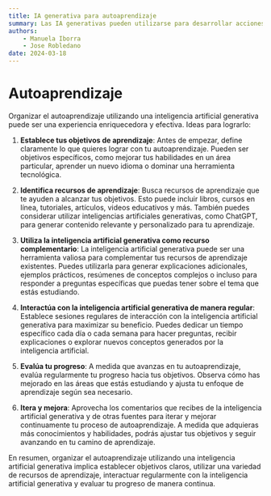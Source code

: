 ```yaml
--- 
title: IA generativa para autoaprendizaje
summary: Las IA generativas pueden utilizarse para desarrollar acciones autoformativas que incrementen las competencias de manera autónoma. En el ámbito académico y educativo hay que gestionar el problema del plágio.
authors:
    - Manuela Iborra
    - Jose Robledano
date: 2024-03-18
---
```

# Autoaprendizaje

Organizar el autoaprendizaje utilizando una inteligencia artificial generativa puede ser una experiencia enriquecedora y efectiva. Ideas para lograrlo:

1. **Establece tus objetivos de aprendizaje**: Antes de empezar, define claramente lo que quieres lograr con tu autoaprendizaje. Pueden ser objetivos específicos, como mejorar tus habilidades en un área particular, aprender un nuevo idioma o dominar una herramienta tecnológica.

2. **Identifica recursos de aprendizaje**: Busca recursos de aprendizaje que te ayuden a alcanzar tus objetivos. Esto puede incluir libros, cursos en línea, tutoriales, artículos, videos educativos y más. También puedes considerar utilizar inteligencias artificiales generativas, como ChatGPT, para generar contenido relevante y personalizado para tu aprendizaje.

3. **Utiliza la inteligencia artificial generativa como recurso complementario**: La inteligencia artificial generativa puede ser una herramienta valiosa para complementar tus recursos de aprendizaje existentes. Puedes utilizarla para generar explicaciones adicionales, ejemplos prácticos, resúmenes de conceptos complejos o incluso para responder a preguntas específicas que puedas tener sobre el tema que estás estudiando.

4. **Interactúa con la inteligencia artificial generativa de manera regular**: Establece sesiones regulares de interacción con la inteligencia artificial generativa para maximizar su beneficio. Puedes dedicar un tiempo específico cada día o cada semana para hacer preguntas, recibir explicaciones o explorar nuevos conceptos generados por la inteligencia artificial.

5. **Evalúa tu progreso**: A medida que avanzas en tu autoaprendizaje, evalúa regularmente tu progreso hacia tus objetivos. Observa cómo has mejorado en las áreas que estás estudiando y ajusta tu enfoque de aprendizaje según sea necesario.

6. **Itera y mejora**: Aprovecha los comentarios que recibes de la inteligencia artificial generativa y de otras fuentes para iterar y mejorar continuamente tu proceso de autoaprendizaje. A medida que adquieras más conocimientos y habilidades, podrás ajustar tus objetivos y seguir avanzando en tu camino de aprendizaje.

En resumen, organizar el autoaprendizaje utilizando una inteligencia artificial generativa implica establecer objetivos claros, utilizar una variedad de recursos de aprendizaje, interactuar regularmente con la inteligencia artificial generativa y evaluar tu progreso de manera continua. 